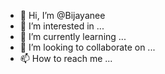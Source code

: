 - 👋 Hi, I’m @Bijayanee
- 👀 I’m interested in ...
- 🌱 I’m currently learning ...
- 💞️ I’m looking to collaborate on ...
- 📫 How to reach me ...

<!---
Bijayanee/Bijayanee is a ✨ special ✨ repository because its `README.md` (this file) appears on your GitHub profile.
You can click the Preview link to take a look at your changes.
--->
